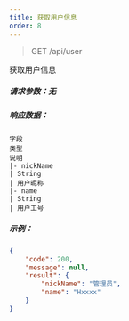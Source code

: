 ```yaml
---
title: 获取用户信息
order: 8
---
```


> GET /api/user

获取用户信息

##### 请求参数：无

##### 响应数据：
```table
字段
类型
说明
|- nickName
| String
| 用户昵称
|- name
| String
| 用户工号
```


##### 示例：
```json
{
    "code": 200,
    "message": null,
    "result": {
        "nickName": "管理员",
        "name": "Hxxxx"
    }
}
```
